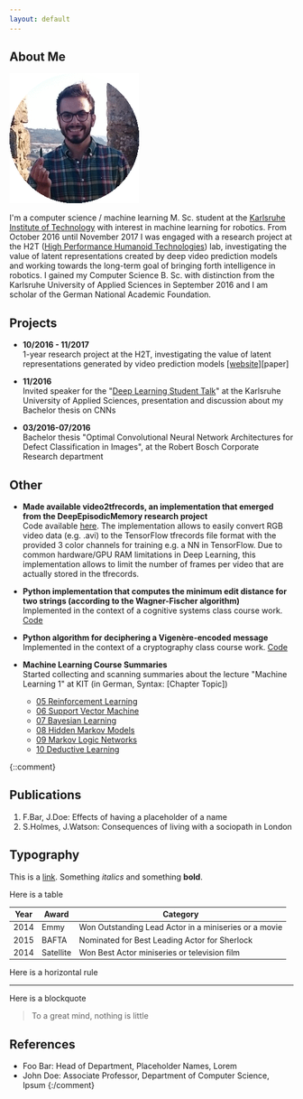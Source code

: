 ```yaml
---
layout: default
---
```


## About Me

<img class="profile-picture" src="pic.gif">

I'm a computer science / machine learning M. Sc. student at the [Karlsruhe Institute of Technology](https://kit.edu) with interest in machine learning for robotics. From October 2016 until November 2017 I was engaged with a research project at the H2T ([High Performance Humanoid Technologies](http://h2t.anthropomatik.kit.edu/english/index.php)) lab, investigating the value of latent representations created by deep video prediction models and working towards the long-term goal of bringing forth intelligence in robotics. I gained my Computer Science B. Sc. with distinction from the Karlsruhe University of Applied Sciences in September 2016 and I am scholar of the German National Academic Foundation.


## Projects
+ __10/2016 - 11/2017__ <br/> 
1-year research project at the H2T, investigating the value of latent representations generated by video prediction models [[website]](http://h2t-projects.webarchiv.kit.edu/projects/episodicmemory)[paper]

+ __11/2016__ <br/>
Invited speaker for the "[Deep Learning Student Talk](https://ferreirafabio.github.io/data/posterdl.pdf)" at the Karlsruhe University of Applied Sciences, presentation and discussion about my Bachelor thesis on CNNs

+ __03/2016-07/2016__ <br/>
Bachelor thesis "Optimal Convolutional Neural Network Architectures for Defect Classification in Images", at the Robert Bosch Corporate Research department

## Other
* __Made available video2tfrecords, an implementation that emerged from the DeepEpisodicMemory research project__ <br/>
Code available [here](https://github.com/ferreirafabio/video2tfrecords). The implementation allows to easily convert RGB video data (e.g. .avi) to the TensorFlow tfrecords file format with the provided 3 color channels for training e.g. a NN in TensorFlow. Due to common hardware/GPU RAM limitations in Deep Learning, this implementation allows to limit the number of frames per video that are actually stored in the tfrecords. 

* __Python implementation that computes the minimum edit distance for two strings (according to the Wagner-Fischer algorithm)__ <br/>
Implemented in the context of a cognitive systems class course work. [Code](https://github.com/ferreirafabio/minimum-edit-distance-py)

* __Python algorithm for deciphering a Vigenère-encoded message__ <br/>
Implemented in the context of a cryptography class course work. [Code](https://github.com/ferreirafabio/vigenere-py) 

* __Machine Learning Course Summaries__ <br/>
Started collecting and scanning summaries about the lecture "Machine Learning 1" at KIT (in German, Syntax: [Chapter Topic])
  * [05 Reinforcement Learning](https://ferreirafabio.github.io/data/ML1/ReinforcementLearning.pdf)
  * [06 Support Vector Machine](https://ferreirafabio.github.io/data/ML1/SVM.pdf)
  * [07 Bayesian Learning](https://ferreirafabio.github.io/data/ML1/LernenNachBayes.pdf)
  * [08 Hidden Markov Models](https://ferreirafabio.github.io/data/ML1/HiddenMarkovModels.pdf)
  * [09 Markov Logic Networks](https://ferreirafabio.github.io/data/ML1/MarkovLogicNetze.pdf)
  * [10 Deductive Learning](https://ferreirafabio.github.io/data/ML1/DeduktivesLernen.pdf)

{::comment}
## Publications

1. F.Bar, J.Doe: Effects of having a placeholder of a name
2. S.Holmes, J.Watson: Consequences of living with a sociopath in London

## Typography

This is a [link](http://google.com). Something *italics* and something **bold**.

Here is a table

Year | Award | Category
-----|-------|--------
2014 | Emmy  | Won Outstanding Lead Actor in a miniseries or a movie
2015 | BAFTA | Nominated for Best Leading Actor for Sherlock
2014 | Satellite | Won Best Actor miniseries or television film

Here is a horizontal rule

---

Here is a blockquote

> To a great mind, nothing is little

## References

* Foo Bar: Head of Department, Placeholder Names, Lorem
* John Doe: Associate Professor, Department of Computer Science, Ipsum
{:/comment}
